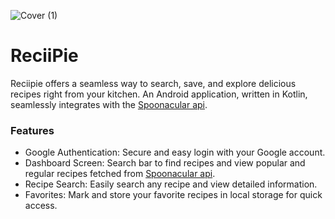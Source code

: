 ![Cover (1)](https://github.com/abhishekkr4747/ReciiPie/assets/117996188/8b2d238f-49dc-4fa3-91c1-c2e9de46e010)
# ReciiPie
Reciipie offers a seamless way to search, save, and explore delicious recipes right from your kitchen. An Android application, written in Kotlin, seamlessly integrates with the [Spoonacular api](https://spoonacular.com/food-api).

### Features
- Google Authentication: Secure and easy login with your Google account.
- Dashboard Screen: Search bar to find recipes and view popular and regular recipes fetched from [Spoonacular api](https://spoonacular.com/food-api).
- Recipe Search: Easily search any recipe and view detailed information.
- Favorites: Mark and store your favorite recipes in local storage for quick access.


